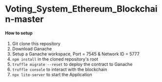 # Voting_System_Ethereum_Blockchain-master
 #### How to setup

1. Git clone this repository
2. Download Ganache
3. Setup a Ganache workspace, Port = 7545 & Network ID = 5777
4. `npm install` in the cloned repository's root
5. `truffle migrate --reset` to deploy the contract to Ganache
6. `truffle console` to interact with the blockchain
7. `npx lite-server` to start the Application
